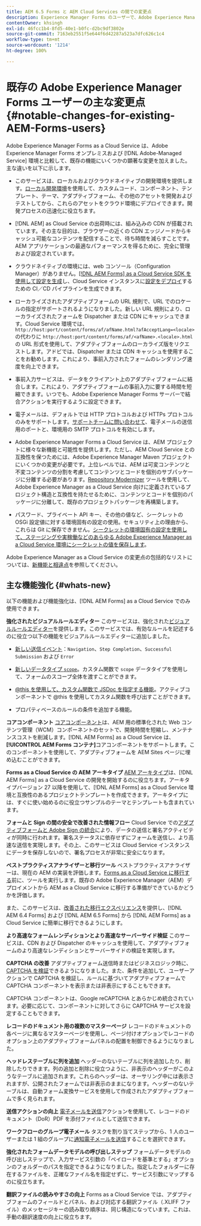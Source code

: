 ```yaml
---
title: AEM 6.5 Forms と AEM Cloud Services の間での変更点
description: Experience Manager Forms のユーザーで、Adobe Experience Manager Forms as aCloud Service にアップグレードする予定ですか？Cloud Service にアップグレードまたは移行する前に、最も重要な変更点を説明します。
contentOwner: khsingh
exl-id: 46fcc1b4-8fd5-40e1-b0fc-d2bc9df3802e
source-git-commit: 7163eb2551f5e644f6d42287a523a7dfc626c1c4
workflow-type: tm+mt
source-wordcount: '1214'
ht-degree: 100%

---
```


# 既存の Adobe Experience Manager Forms ユーザーの主な変更点  {#notable-changes-for-existing-AEM-Forms-users}

Adobe Experience Manager Forms as a Cloud Service は、Adobe Experience Manager Forms オンプレミスおよび [!DNL Adobe-Managed Service] 環境と比較して、既存の機能にいくつかの顕著な変更を加えました。主な違いを以下に示します。

* このサービスは、ローカルおよびクラウドネイティブの開発環境を提供します。[ローカル開発環境](setup-local-development-environment.md)を使用して、カスタムコード、コンポーネント、テンプレート、テーマ、アダプティブフォーム、その他のアセットを開発およびテストしてから、これらのアセットをクラウド環境にデプロイできます。開発プロセスの迅速化に役立ちます。
* [!DNL AEM] as Cloud Service の出荷時には、組み込みの CDN が搭載されています。その主な目的は、ブラウザーの近くの CDN エッジノードからキャッシュ可能なコンテンツを配信することで、待ち時間を減らすことです。AEM アプリケーションの最適なパフォーマンスを得るために、完全に管理および設定されています。
* クラウドネイティブの環境には、web コンソール（Configuration Manager）がありません。[[!DNL AEM Forms] as a Cloud Service SDK を使用して設定を生成](https://experienceleague.adobe.com/docs/experience-manager-cloud-service/implementing/deploying/configuring-osgi.html?lang=ja#generating-osgi-configurations-using-the-aem-sdk-quickstart)し、Cloud Service インスタンスに[設定をデプロイ](https://experienceleague.adobe.com/docs/experience-manager-cloud-service/implementing/using-cloud-manager/deploy-code.html?lang=ja#deployment-process)するための CI／CD パイプラインを生成できます。

* ローカライズされたアダプティブフォームの URL 規則で、URL でのロケールの指定がサポートされるようになりました。新しい URL 規則により、ローカライズされたフォームを Dispatcher または CDN にキャッシュできます。Cloud Service 環境では、`http://host:port/content/forms/af/afName.html?afAcceptLang=<locale>` の代わりに `http://host:port/content/forms/af/<afName>.<locale>.html` の URL 形式を使用して、アダプティブフォームのローカライズ版をリクエストします。アドビでは、Dispatcher または CDN キャッシュを使用することをお勧めします。これにより、事前入力されたフォームのレンダリング速度を向上できます。
* 事前入力サービスは、データをクライアント上のアダプティブフォームに結合します。これにより、アダプティブフォームの事前入力に要する時間を短縮できます。いつでも、Adobe Experience Manager Forms サーバーで結合アクションを実行するように設定できます。
* 電子メールは、デフォルトでは HTTP プロトコルおよび HTTPs プロトコルのみをサポートします。[サポートチームに問い合わせて](https://experienceleague.adobe.com/docs/experience-manager-cloud-service/implementing/developing/development-guidelines.html?lang=ja#sending-email)、電子メールの送信用のポートと、環境用の SMTP プロトコルを有効にします。
* Adobe Experience Manager Forms a Cloud Service は、AEM プロジェクトに様々な新機能と可能性を提供します。ただし、AEM Cloud Service との互換性を保つためには、Adobe Experience Manager Maven プロジェクトにいくつかの変更が必要です。上位レベルでは、AEM は可変コンテンツと不変コンテンツの分割を考慮してコンテンツとコードを個別のサブパッケージに分離する必要があります。[Repository Modernizer](https://experienceleague.adobe.com/docs/experience-manager-cloud-service/moving/refactoring-tools/repo-modernizer.html?lang=ja) ツールを使用して、Adobe Experience Manager as a Cloud Service 向けに定義されているプロジェクト構造と互換性を持たせるために、コンテンツとコードを個別のパッケージに分離して、既存のプロジェクトパッケージを再構築します。

<!--  If your Cloud Configuration contains a secret (password), create a separate Cloud Configuration for every Author instance (Developer, Stage, and Production). If a Cloud Configuration is also required on Publish instances, publish/replicate a separate Cloud Configuration for every Publish instance (Developer, Stage, and Production). 

* When you create a Cloud Configuration that contains a secret, each Cloud Service instance (Developer, Stage, and Production) uses its own encryption key to encrypt the password before storing it. So, manually create such Cloud Configuration for every Cloud Service instance (Developer, Stage, and Production). Also, do not store secrets used in a Cloud Configuration to your Cloud Manager Git repository.

* Use [!DNL Cloud Manager] [APIs to convert and provide your passwords as secrets](https://experienceleague.adobe.com/docs/experience-manager-cloud-service/implementing/deploying/configuring-osgi.html?lang=en#setting-values-via-api). Do not store plain text password or secrets on your environments. -->

* パスワード、プライベート API キー、その他の値など、シークレットの OSGi 設定値に対する環境固有の設定の使用。セキュリティ上の理由から、これらは Git に保存できません。[シークレットの環境固有の設定を使用して、ステージングや実稼働などのあらゆる Adobe Experience Manager as a Cloud Service 環境にシークレットの値を保存します](https://experienceleague.adobe.com/docs/experience-manager-cloud-service/implementing/deploying/configuring-osgi.html?lang=ja#when-to-use-secret-environment-specific-configuration-values)。

Adobe Experience Manager as a Cloud Service の変更点の包括的なリストについては、[新機能と相違点](https://experienceleague.adobe.com/docs/experience-manager-cloud-service/overview/what-is-new-and-different.html?lang=ja)を参照してください。

<!-- ## Feature comparison {#comparison}

[!DNL AEM Forms] as a Cloud Service and Experience Manager 6.5 Forms share a common set of features: Adaptive Forms, data integration, integration with [!DNL Adobe Sign], themes, templates, and forms management interface are identical. You can easily port your existing Adaptive Forms from an Experience Manager 6.5 Forms or an earlier version to [!DNL AEM Forms] as a Cloud Service.

### Features of AEM 6.5 Forms and [!DNL AEM Forms] as a Cloud Service {#feature-comparison}

The following table lists the major features of Experience Manager 6.5 Forms and provides information about whether the feature is partially or fully supported in [!DNL AEM Forms] as a Cloud Service, with a link to more information about the feature. The table also lists extra features available in [!DNL AEM Forms] as a Cloud Service.


| Feature/Capability | AEM 6.5 Forms | [!DNL AEM Forms] as a Cloud Service |
| - | - | - |
| Adaptive Forms | &#x2611; | &#x2611; |
| Data Integration | &#x2611; | &#x2611;(With some changes) |
| Automated Forms Conversion Service | &#x2611; | &#x2611; |
| Integration with Adobe Sign | &#x2611; | &#x2611;(With some changes) |
| Themes and Templates | &#x2611; | &#x2611; ([With some changes](themes.md#difference-in-themes))|
| Rule editor | &#x2611; | &#x2611; (With some changes) |
| Forms Portal | &#x2611; | --- |
| Integration with Adobe Analytics | &#x2611; | &#x2612; |
| Document Security | &#x2611; | &#x2612; | -->

<!-- ## New features {#comparison} -->



## 主な機能強化 {#whats-new}

<!-- [!DNL AEM Forms] as a Cloud Service offers benefits like auto-scaling, cost-effectiveness, zero downtime for upgrades, and cloud-native development environment and more. The list does not stop here. The following features are are start and are available only for [!DNL AEM Forms] as a Cloud Service: -->

以下の機能および機能強化は、[!DNL AEM Forms] as a Cloud Service でのみ使用できます。

**強化されたビジュアルルールエディター**
このサービスは、強化された[ビジュアルルールエディター](rule-editor.md#visual-rule-editor)を提供します。このサービスでは、有効なルールを記述するのに役立つ以下の機能をビジュアルルールエディターに追加しました。

* [新しい送信イベント](working-with-adobe-sign.md#available-operator-types-and-events-in-rule-editor)：`Navigation`、`Step Completion`、`Successful Submission` および `Error`

* [新しいデータタイプ `scope`](rule-editor.md#custom-functions)。カスタム関数で `scope` データタイプを使用して、フォームのスコープ全体を渡すことができます。

* [@this を使用して、カスタム関数で JSDoc を指定する機能](rule-editor.md#custom-functions)。アクティブコンポーネントで @this を使用してカスタム関数を呼び出すことができます。

* プロパティベースのルールの条件を追加する機能。

**コアコンポーネント**
[コアコンポーネント](https://experienceleague.adobe.com/docs/experience-manager-core-components/using/introduction.html?lang=ja)は、AEM 用の標準化された Web コンテンツ管理（WCM）コンポーネントのセットで、開発時間を短縮し、メンテナンスコストを削減します。[!DNL AEM Forms] as a Cloud Service は、**[!UICONTROL AEM Forms コンテナ]**&#x200B;コアコンポーネントをサポートします。このコンポーネントを使用して、アダプティブフォームを AEM Sites ページに埋め込むことができます。

**Forms as a Cloud Service の AEM アーキタイプ**
[AEM アーキタイプ](https://github.com/adobe/aem-project-archetype/releases/tag/aem-project-archetype-27)は、[!DNL AEM Forms] as a Cloud Service の開発を開始するのに役立ちます。アーキタイプバージョン 27 以降を使用して、[!DNL AEM Forms] as a Cloud Service 環境と互換性のあるプロジェクトテンプレートを作成できます。アーキタイプには、すぐに使い始めるのに役立つサンプルのテーマとテンプレートも含まれています。

**フォームと Sign の間の安全で改善された情報フロー**
Cloud Service での[アダプティブフォームと Adobe Sign の統合](working-with-adobe-sign.md)により、データの送信と署名アクティビティが同時に行われます。署名ステータスに依存せずにフォームを送信し、より高速な送信を実現します。その上、このサービスは Cloud Service インスタンスにデータを保存しないので、署名プロセスが非常に安全になります。

**ベストプラクティスアナライザーと移行ツール** 
ベストプラクティスアナライザーは、現在の AEM の実装を評価します。[Forms as a Cloud Service に移行する](migrate-to-forms-as-a-cloud-service.md)前に、ツールを実行します。既存の Adobe Experience Manager（AEM）デプロイメントから AEM as a Cloud Service に移行する準備ができているかどうかを評価します。

また、このサービスは、[改善された移行エクスペリエンス](migrate-to-forms-as-a-cloud-service.md)を提供し、[!DNL AEM 6.4 Forms] および [!DNL AEM 6.5 Forms] から [!DNL AEM Forms] as a Cloud Service に簡単に移行できるようにします。

**より高速なフォームレンディションとより高速なサーバーサイド検証**
このサービスは、CDN および Dispatcher のキャッシュを使用して、アダプティブフォームのより高速なレンディションとサーバーサイドの検証を実現します。

**CAPTCHA の改善**
アダプティブフォーム送信時またはビジネスロジック時に、[CAPTCHA を検証](captcha-adaptive-forms.md)できるようになりました。また、条件を追加して、ユーザーアクションで CAPTCHA を検証し、ルールに基づいてアダプティブフォームで CAPTCHA コンポーネントを表示または非表示にすることもできます。

CAPTCHA コンポーネントは、Google reCAPTCHA とあらかじめ統合されています。必要に応じて、コンポーネントに対してさらに CAPTCHA サービスを設定することもできます。

**レコードのドキュメント用の複数のマスターページ**
レコードのドキュメントの各ページに異なるマスターページを使用し、ページ付けオプションでレコードのオプション上のアダプティブフォームパネルの配置を制御できるようになりました。

**ヘッドレステーブルに列を追加**
ヘッダーのないテーブルに列を追加したり、削除したりできます。列の追加と削除に役立つように、非表示のヘッダーがこのようなテーブルに追加されます。これらのヘッダーは、オーサリング中には表示されますが、公開されたフォームでは非表示のままになります。ヘッダーのないテーブルは、自動フォーム変換サービスを使用して作成されたアダプティブフォームで多く見られます。

**送信アクションの向上**
[電子メールを送信](configuring-submit-actions.md#send-email#send-email)アクションを使用して、レコードのドキュメント（DoR）PDF を添付ファイルとして送信できます。

**ワークフローのグループ電子メール**
タスクを割り当てステップから、1 人のユーザーまたは 1 組のグループに[通知電子メールを送信](aem-forms-workflow-step-reference.md#assign-task-step)することを選択できます。

**強化されたフォームデータモデルの呼び出しステップ**
フォームデータモデルの呼び出しステップで、入力サービス引数の「ペイロードを基準とする」オプションのフォルダーのパスを指定できるようになりました。指定したフォルダーに存在するファイルを、正確なファイル名を指定せずに、サービス引数にマップするのに役立ちます。

**翻訳ファイルの読みやすさの向上**
Forms as a Cloud Service では、アダプティブフォームのフィールドとパネル、および対応する翻訳ファイル（.XLIFF ファイル）のメッセージキーの読み取り順序は、同じ構造になっています。これは、手動の翻訳速度の向上に役立ちます。

<!-- ## Feature comparison {#feature-comparison}

[!DNL AEM Forms] as a Cloud Service and [!DNL AEM 6.5 Forms] share some features like Adaptive Forms, Data Integration, and Forms Portal. You can easily port your existing Adaptive Forms from an [!DNL AEM 6.5 Forms] or an earlier version to [!DNL AEM Forms] as a Cloud Service.

### Features of [!DNL AEM 6.5 Forms] and [!DNL AEM Forms] as a Cloud Service {#aem-6.5-vs-aem-forms-as-a-cloud-service}

The following table lists the major features of [!DNL AEM 6.5 Forms] and provides information about the features coming soon to [!DNL AEM Forms] as a Cloud Service:

| Feature/Capability | AEM 6.5 Forms  | [!DNL AEM Forms] as a Cloud Service |
|---|---|---|
| Cloud-native architecture | &#x2612; | &#x2611;  |
| Auto-scaling based on load | &#x2612; | &#x2611;  |
| Zero downtime for upgrades | &#x2612; | &#x2611;  |
| Feature roll-out frequency | Quarterly | Agile*  |
| CDN (content delivery network) included | &#x2612; | &#x2611;  |
| Topologies optimized for maximum resilience and efficiency | &#x2612; | &#x2611;  |
| Cloud-native development environment | &#x2612; | &#x2611;  |
| Self-Service via Cloud Manager | &#x2612; | &#x2611;  |
| Automated upgrades with Continuous Integration and Continuous Delivery (CI/CD)| &#x2611; | &#x2611;  |
| Adaptive Forms | &#x2611; | &#x2611; |
| Data Integration | &#x2611; | &#x2611; |
| Automated Forms Conversion Service | &#x2611; | &#x2611; |
| Integration with [!DNL Adobe Sign] | &#x2611; | &#x2611; |
| Integration with [!DNL AEM Sites] | &#x2611; | &#x2611; |
| Enhanced Visual Rule editor | &#x2612; | &#x2611; |
| Forms Portal | &#x2611; | Coming Soon |
| Integration with [!DNL Adobe Analytics] | &#x2611; | Coming Soon |
| Integration with [!DNL Adobe Target] | &#x2611; | Coming Soon |
| Document Security | &#x2611; | &#x2612; |

`*` New features every month and bug fix updates on daily basis.

For a comprehensive list of changes in AEM as a Cloud Service, See [What is New and What is Different](https://docs.adobe.com/content/help/en/experience-manager-cloud-service/overview/what-is-new-and-different.html) and [Notable changes in [!DNL AEM Forms] as a Cloud Service](notable-changes.md) -->
